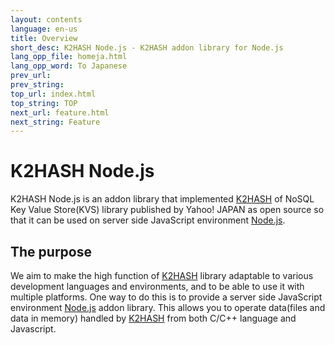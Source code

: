```yaml
---
layout: contents
language: en-us
title: Overview
short_desc: K2HASH Node.js - K2HASH addon library for Node.js
lang_opp_file: homeja.html
lang_opp_word: To Japanese
prev_url: 
prev_string: 
top_url: index.html
top_string: TOP
next_url: feature.html
next_string: Feature
---
```


# K2HASH Node.js
K2HASH Node.js is an addon library that implemented [K2HASH](https://k2hash.antpick.ax/) of NoSQL Key Value Store(KVS) library published by Yahoo! JAPAN as open source so that it can be used on server side JavaScript environment [Node.js](https://nodejs.org/).

## The purpose
We aim to make the high function of [K2HASH](https://k2hash.antpick.ax/) library adaptable to various development languages and environments, and to be able to use it with multiple platforms.
One way to do this is to provide a server side JavaScript environment [Node.js](https://nodejs.org/) addon library.
This allows you to operate data(files and data in memory) handled by [K2HASH](https://k2hash.antpick.ax/) from both C/C++ language and Javascript.
